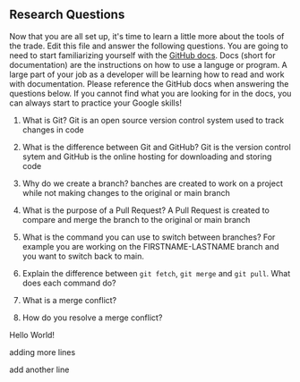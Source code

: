 ## Research Questions 

Now that you are all set up, it's time to learn a little more about the tools of the trade. Edit this file and answer the following questions. You are going to need to start familiarizing yourself with the [GitHub docs](https://docs.github.com/en). Docs (short for documentation) are the instructions on how to use a languge or program. A large part of your job as a developer will be learning how to read and work with documentation. Please reference the GitHub docs when answering the questions below. If you cannot find what you are looking for in the docs, you can always start to practice your Google skills!

1. What is Git?
Git is an open source version control system used to track changes in code 

2. What is the difference between Git and GitHub?
Git is the version control sytem and GitHub is the online hosting for downloading and storing code

3. Why do we create a branch?
banches are created to work on a project while not making changes to the original or main branch 

4. What is the purpose of a Pull Request?
A Pull Request is created to compare and merge the branch to the original or main branch 

5. What is the command you can use to switch between branches? For example you are working on the FIRSTNAME-LASTNAME branch and you want to switch back to main.
6. Explain the difference between `git fetch`, `git merge` and `git pull`. What does each command do?
7. What is a merge conflict?
8. How do you resolve a merge conflict?



Hello World!

adding more lines

add another line
